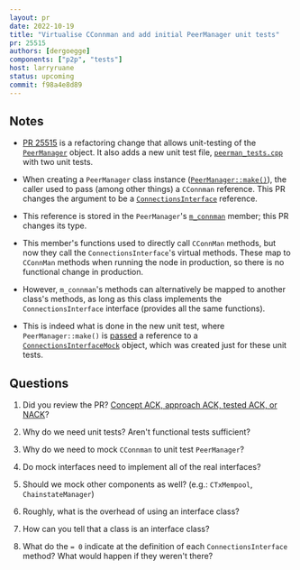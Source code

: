 ```yaml
---
layout: pr
date: 2022-10-19
title: "Virtualise CConnman and add initial PeerManager unit tests"
pr: 25515
authors: [dergoegge]
components: ["p2p", "tests"]
host: larryruane
status: upcoming
commit: f98a4e8d89
---
```


## Notes

- [PR 25515](https://github.com/bitcoin/bitcoin/pull/25515) is a refactoring change that
allows unit-testing of the
[`PeerManager`](https://github.com/bitcoin/bitcoin/blob/a52ff619a45c760f657413cbd40e1e2226068541/src/net_processing.h#L41)
object. It also adds a new unit test file,
[`peerman_tests.cpp`](https://github.com/dergoegge/bitcoin/blob/2022-06-virt-connman/src/test/peerman_tests.cpp)
with two unit tests.

- When creating a `PeerManager` class instance
([`PeerManager::make()`](https://github.com/bitcoin/bitcoin/blob/e7a0e9627196655be5aa6c2738d4b57646a03726/src/net_processing.cpp#L1764)),
the caller used to pass (among other things)
a `CConnman` reference. This PR changes the argument to be a
[`ConnectionsInterface`](https://github.com/bitcoin-core-review-club/bitcoin/commit/4f2533c5fd18aea8af86623b2904e7f987465a59#diff-422879cc8bfac56d4380c865f381b58afeb344bc355bbc7f47c581e4491b6b4bR667)
reference.

- This reference is stored in the `PeerManager`'s
[`m_connman`](https://github.com/bitcoin-core-review-club/bitcoin/commit/9efcd9668d143afa2e8213a7bacf94da7f645e4c#diff-6875de769e90cec84d2e8a9c1b962cdbcda44d870d42e4215827e599e11e90e3R704)
member; this PR changes its type.

- This member's functions used to directly call `CConnMan` methods, but now
they call the `ConnectionsInterface`'s virtual methods. These
map to `CConnMan` methods when running the node in production,
so there is no functional change in production.

- However, `m_connman`'s methods can
alternatively be mapped to another class's methods, as long as this
class implements the `ConnectionsInterface` interface (provides all
the same functions).

- This is indeed what is done in the new unit test, where
`PeerManager::make()` is
[passed](https://github.com/bitcoin-core-review-club/bitcoin/commit/84f7266a28870312e69afc6ef72c8e76b19c2662#diff-aafd7c9690634ecdad15d527c2bab6bffbcddd2db444a6099da0305d2d2271beR165-R166)
a reference to a
[`ConnectionsInterfaceMock`](https://github.com/bitcoin-core-review-club/bitcoin/commit/84f7266a28870312e69afc6ef72c8e76b19c2662#diff-aafd7c9690634ecdad15d527c2bab6bffbcddd2db444a6099da0305d2d2271beR37)
object, which was created just for these unit tests.


## Questions

1. Did you review the PR? [Concept ACK, approach ACK, tested ACK, or NACK](https://github.com/bitcoin/bitcoin/blob/master/CONTRIBUTING.md#peer-review)?

1. Why do we need unit tests? Aren't functional tests sufficient?

1. Why do we need to mock `CConnman` to unit test `PeerManager`?

1. Do mock interfaces need to implement all of the real interfaces?

1. Should we mock other components as well? (e.g.: `CTxMempool`, `ChainstateManager`)

1. Roughly, what is the overhead of using an interface class?

1. How can you tell that a class is an interface class?

1. What do the `= 0` indicate at the definition of each `ConnectionsInterface` method?
What would happen if they weren't there?



<!-- TODO: After meeting, uncomment and add meeting log between the irc tags
## Meeting Log

{% irc %}
{% endirc %}
-->
